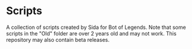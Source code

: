 Scripts
=======

A collection of scripts created by Sida for Bot of Legends. Note that some scripts in the "Old" folder are over 2 years old and may not work.
This repository may also contain beta releases.